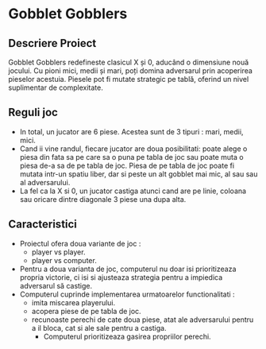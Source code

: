 # Gobblet Gobblers

## Descriere Proiect

Gobblet Gobblers redefineste clasicul X și 0, aducând o dimensiune nouă jocului. Cu pioni mici, medii și mari, poți domina adversarul prin acoperirea pieselor acestuia. Piesele pot fi mutate strategic pe tablă, oferind un nivel suplimentar de complexitate. 

## Reguli joc

+ In total, un jucator are 6 piese. Acestea sunt de 3 tipuri : mari, medii, mici.
+ Cand ii vine randul, fiecare jucator are doua posibilitati: poate alege o piesa din fata sa pe care sa o puna pe tabla de joc sau poate muta o piesa de-a sa de pe tabla de joc. Piesa de pe tabla de joc poate fi mutata intr-un spatiu liber, dar si peste un alt gobblet mai mic, al sau sau al adversarului.
+ La fel ca la X si 0, un jucator castiga atunci cand are pe linie, coloana sau oricare dintre diagonale 3 piese una dupa alta.

## Caracteristici

+ Proiectul ofera doua variante de joc :
  - player vs player.
  - player vs computer.
+ Pentru a doua varianta de joc, computerul nu doar isi prioritizeaza propria victorie, ci isi si ajusteaza strategia pentru a impiedica adversarul să castige.
+ Computerul cuprinde implementarea urmatoarelor functionalitati :
  - imita miscarea playerului.
  - acopera piese de pe tabla de joc.
  - recunoaste perechi de cate doua piese, atat ale adversarului pentru a il bloca, cat si ale sale pentru a castiga.
     + Computerul prioritizeaza gasirea propriilor perechi.
